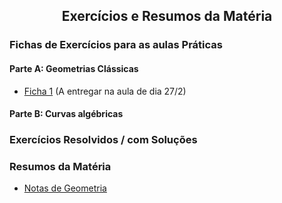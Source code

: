 
<h2 align="center"> Exercícios e Resumos da Matéria</h2>  

### Fichas de Exercícios para as aulas Práticas

#### Parte A: Geometrias Clássicas
- [Ficha 1](http://cfloren.wdfiles.com/local--files/ensino/Ficha1.pdf) (A entregar na aula de dia 27/2)

#### Parte B: Curvas algébricas

### Exercícios Resolvidos / com Soluções

<!-- ### Exercícios Adicionais -->

### Resumos da Matéria
- [Notas de Geometria](http://cfloren.wdfiles.com/local--files/livros/Geo.pdf)
